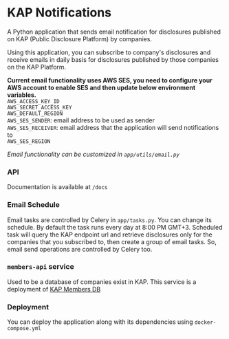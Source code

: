# KAP Notifications
A Python application that sends email notification for disclosures published on KAP (Public Disclosure Platform) by companies.

Using this application, you can subscribe to company's disclosures and receive emails in daily basis for disclosures published by those companies on the KAP Platform.

**Current email functionality uses AWS SES, you need to configure your AWS account to enable SES and then update below environment variables.** <br>
`AWS_ACCESS_KEY_ID` <br>
`AWS_SECRET_ACCESS_KEY` <br>
`AWS_DEFAULT_REGION` <br>
`AWS_SES_SENDER`: email address to be used as sender <br>
`AWS_SES_RECEIVER`: email address that the application will send notifications to <br>
`AWS_SES_REGION` <br>

*Email functionality can be customized in `app/utils/email.py`*

### API
Documentation is available at `/docs`

### Email Schedule
Email tasks are controlled by Celery in `app/tasks.py`. You can change its schedule. By default the task runs every day at 8:00 PM GMT+3.
Scheduled task will query the KAP endpoint url and retrieve disclosures only for the companies that you subscribed to, then create a group of email tasks. So, email send operations are controlled by Celery too.

###  `members-api` service
Used to be a database of companies exist in KAP. This service is a deployment of [KAP Members DB](https://github.com/engncnyldz/kap-members-db)

### Deployment
You can deploy the application along with its dependencies using `docker-compose.yml`
